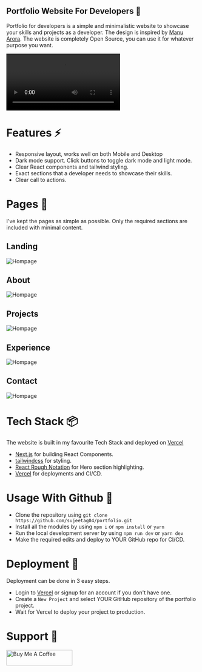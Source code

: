 ## Portfolio Website For Developers 💯


Portfolio for developers is a simple and minimalistic website to showcase your skills and projects as a developer. The design is inspired by [Manu Arora](https://manuarora.in/). The website is completely Open Source, you can use it for whatever purpose you want.

![HomeGif](https://github.com/sujeetag04/portfolio/demo-images/preview.mp4)

# Features ⚡️

- Responsive layout, works well on both Mobile and Desktop
- Dark mode support. Click buttons to toggle dark mode and light mode.
- Clear React components and tailwind styling.
- Exact sections that a developer needs to showcase their skills.
- Clear call to actions.

# Pages 📝

I've kept the pages as simple as possible. Only the required sections are included with minimal content.

## Landing

![Hompage](https://github.com/sujeetag04/portfolio/demo-images/home.png)

## About

![Hompage](https://github.com/sujeetag04/portfolio/demo-images/about.png)

## Projects

![Hompage](https://github.com/sujeetag04/portfolio/demo-images/projects.png)

## Experience

![Hompage](https://github.com/sujeetag04/portfolio/demo-images/experience.png)

## Contact

![Hompage](https://github.com/sujeetag04/portfolio/demo-images/contact.png)

# Tech Stack 📦️ 
The website is built in my favourite Tech Stack and deployed on [Vercel](https://vercel.com)

- [Next.js](https://nextjs.org) for building React Components.
- [tailwindcss](https://tailwindcss.com) for styling.
- [React Rough Notation](https://roughnotation.com) for Hero section highlighting.
- [Vercel](https://vercel.com) for deployments and CI/CD.

# Usage With Github 🔨

- Clone the repository using `git clone https://github.com/sujeetag04/portfolio.git`
- Install all the modules by using `npm i` or `npm install` or `yarn`
- Run the local development server by using `npm run dev` or `yarn dev`
- Make the required edits and deploy to YOUR GitHub repo for CI/CD.

# Deployment 🚀

Deployment can be done in 3 easy steps.

- Login to [Vercel](https://vercel.com) or signup for an account if you don't have one.
- Create a `New Project` and select YOUR GitHub repository of the portfolio project.
- Wait for Vercel to deploy your project to production.



# Support 🎁

<a href="https://www.buymeacoffee.com/sujeetgund" target="_blank"><img src="https://cdn.buymeacoffee.com/buttons/default-orange.png" alt="Buy Me A Coffee" height="41" width="174"></a>
